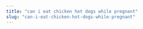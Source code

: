 ```yaml
---
title: "can i eat chicken hot dogs while pregnant"
slug: "can-i-eat-chicken-hot-dogs-while-pregnant"
---
```


